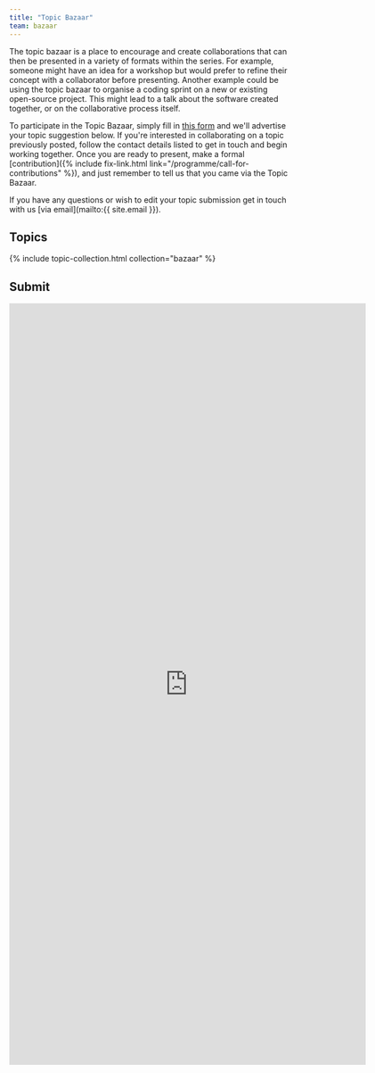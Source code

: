 ```yaml
---
title: "Topic Bazaar"
team: bazaar
---
```


The topic bazaar is a place to encourage and create collaborations that can then be presented in a variety of formats within the series.
For example, someone might have an idea for a workshop but would prefer to refine their concept with a collaborator before presenting.
Another example could be using the topic bazaar to organise a coding sprint on a new or existing open-source project. This might lead to a talk about the software created together, or on the collaborative process itself.


To participate in the Topic Bazaar, simply fill in [this form](#submit) and we'll advertise your topic suggestion below.
If you're interested in collaborating on a topic previously posted, follow the contact details listed to get in touch and begin working together.
Once you are ready to present, make a formal [contribution]({% include fix-link.html link="/programme/call-for-contributions" %}), and just remember to tell us that you came via the Topic Bazaar.

If you have any questions or wish to edit your topic submission get in touch with us [via email](mailto:{{ site.email }}).

## Topics

{% include topic-collection.html collection="bazaar" %}

## Submit

<iframe src="https://docs.google.com/forms/d/e/1FAIpQLSeUU4gixJC7RWeOR7CeeK2GnFkKan9Q4qcCg8sN5yMEfWpukw/viewform?embedded=true" width="640" height="1365" frameborder="0" marginheight="0" marginwidth="0">Loading…</iframe>
